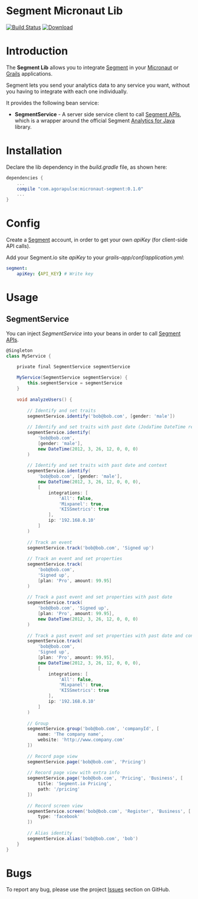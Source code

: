 Segment Micronaut Lib
=====================

[![Build Status](https://travis-ci.org/agorapulse/micronaut-segment.png)](https://travis-ci.org/agorapulse/grails-segment)
[![Download](https://api.bintray.com/packages/agorapulse/libs/micronaut-segment/images/download.svg)](https://bintray.com/agorapulse/libs/segment/_latestVersion)

# Introduction

The **Segment Lib** allows you to integrate [Segment](http://segment.com) in your [Micronaut](https://micronaut.io) or [Grails](https://grails.org) applications.

Segment lets you send your analytics data to any service you want, without you having to integrate with each one individually.

It provides the following bean service:
* **SegmentService** - A server side service client to call [Segment APIs](https://segment.com/docs/libraries/http/), which is a wrapper around the official Segment [Analytics for Java](https://segment.com/docs/libraries/java/) library.

# Installation

Declare the lib dependency in the _build.gradle_ file, as shown here:

```groovy
dependencies {
    ...
    compile "com.agorapulse:micronaut-segment:0.1.0"
    ...
}
```


# Config

Create a [Segment](http://segment.com) account, in order to get your own _apiKey_ (for client-side API calls).

Add your Segment.io site _apiKey_  to your _grails-app/conf/application.yml_:

```yml
segment:
    apiKey: {API_KEY} # Write key
```

# Usage

## SegmentService

You can inject _SegmentService_ into your beans in order to call [Segment APIs](https://segment.com/docs/libraries/).

```groovy
@Singleton
class MyService {

    private final SegmentService segmentService
    
    MyService(SegmentService segmentService) {
        this.segmentService = segmentService
    }
    
    void analyzeUsers() {
    
        // Identify and set traits
        segmentService.identify('bob@bob.com', [gender: 'male'])
        
        // Identify and set traits with past date (JodaTime DateTime representing when the identify took place)
        segmentService.identify(
            'bob@bob.com',
            [gender: 'male'],
            new DateTime(2012, 3, 26, 12, 0, 0, 0)
        )
        
        // Identify and set traits with past date and context
        segmentService.identify(
            'bob@bob.com', [gender: 'male'],
            new DateTime(2012, 3, 26, 12, 0, 0, 0),
            [
                integrations: [
                    'All': false,
                    'Mixpanel': true,
                    'KISSmetrics': true
                ],
                ip: '192.168.0.10'
            ]
        )
        
        // Track an event
        segmentService.track('bob@bob.com', 'Signed up')
        
        // Track an event and set properties
        segmentService.track(
            'bob@bob.com',
            'Signed up',
            [plan: 'Pro', amount: 99.95]
        )
        
        // Track a past event and set properties with past date
        segmentService.track(
            'bob@bob.com', 'Signed up',
            [plan: 'Pro', amount: 99.95],
            new DateTime(2012, 3, 26, 12, 0, 0, 0)
        )
        
        // Track a past event and set properties with past date and context
        segmentService.track(
            'bob@bob.com',
            'Signed up',
            [plan: 'Pro', amount: 99.95],
            new DateTime(2012, 3, 26, 12, 0, 0, 0),
            [
                integrations: [
                    'All': false,
                    'Mixpanel': true,
                    'KISSmetrics': true
                ],
                ip: '192.168.0.10'
            ]
        )
        
        // Group
        segmentService.group('bob@bob.com', 'companyId', [
            name: 'The company name',
            website: 'http://www.company.com'
        ])
        
        // Record page view
        segmentService.page('bob@bob.com', 'Pricing')
        
        // Record page view with extra info
        segmentService.page('bob@bob.com', 'Pricing', 'Business', [
            title: 'Segment.io Pricing',
            path: '/pricing'
        ])
        
        // Record screen view
        segmentService.screen('bob@bob.com', 'Register', 'Business', [
            type: 'facebook'
        ])
        
        // Alias identity
        segmentService.alias('bob@bob.com', 'bob')
    }
}
```

# Bugs

To report any bug, please use the project [Issues](http://github.com/agorapulse/micronaut-segment/issues) section on GitHub.
